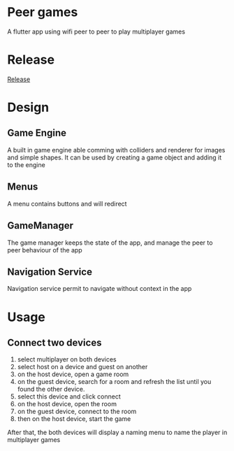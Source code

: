 # Peer games
A flutter app using wifi peer to peer to play multiplayer games

# Release

[Release](https://github.com/ProgMobEsir/Project/releases/tag/StableRelease)

# Design

## Game Engine

A built in game engine able comming with colliders and renderer for images and simple shapes.
It can be used by creating a game object and adding it to the engine


## Menus
A menu contains buttons and will redirect

## GameManager
The game manager keeps the state of the app, and manage the peer to peer behaviour of the app

## Navigation Service

Navigation service permit to navigate without context in the app

# Usage

## Connect two devices 

1) select multiplayer on both devices
2) select host on a device and guest on another
3) on the host device, open a game room
4) on the guest device, search for a room and refresh the list until you found the other device.
5) select this device and click connect
6) on the host device, open the room
7) on the guest device, connect to the room
8) then on the host device, start the game

After that, the both devices will display a naming menu to name the player in multiplayer games
